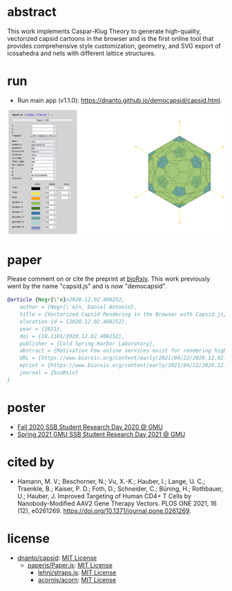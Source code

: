 # abstract

This work implements Caspar-Klug Theory to generate high-quality, vectorized capsid cartoons in the browser and is the first online tool that provides comprehensive style customization, geometry, and SVG export of icosahedra and nets with different lattice structures.

# run

-   Run main app (v1.1.0): https://dnanto.github.io/democapsid/capsid.html.

![screenshot.png](screenshot.png)

# paper

Please comment on or cite the preprint at [bioRxiv](https://www.biorxiv.org/content/10.1101/2020.12.02.408252v1). This work previously went by the name "capsid.js" and is now "democapsid".

```bibtex
@article {Negr{\'o}n2020.12.02.408252,
	author = {Negr{\'o}n, Daniel Antonio},
	title = {Vectorized Capsid Rendering in the Browser with Capsid.js},
	elocation-id = {2020.12.02.408252},
	year = {2021},
	doi = {10.1101/2020.12.02.408252},
	publisher = {Cold Spring Harbor Laboratory},
	abstract = {Motivation Few online services exist for rendering high-quality viral capsid figures compatible with common productivity software to develop effective infographics in the field of virology.Results The capsid.js library renders class I viral capsids within an online application that parameterizes style options, perspectives, and lattice patterns with SVG export.Availability This project is actively developed on GitHub (https://github.com/dnanto/capsid), distributed under the MIT License, hosted on GitHub Pages, and runs on modern browsers (https://dnanto.github.io/capsid/capsid.html).Supplementary information Supplementary data are available on GitHub.Competing Interest StatementThe authors have declared no competing interest.},
	URL = {https://www.biorxiv.org/content/early/2021/04/22/2020.12.02.408252},
	eprint = {https://www.biorxiv.org/content/early/2021/04/22/2020.12.02.408252.full.pdf},
	journal = {bioRxiv}
}

```

# poster

-   [Fall 2020 SSB Student Research Day 2020 @ GMU](https://github.com/dnanto/capsid/blob/master/poster/poster2020.pdf)
-   [Spring 2021 GMU SSB Student Research Day 2021 @ GMU](https://github.com/dnanto/capsid/blob/master/poster/poster2021.pdf)

# cited by

-   Hamann, M. V.; Beschorner, N.; Vu, X.-K.; Hauber, I.; Lange, U. C.; Traenkle, B.; Kaiser, P. D.; Foth, D.; Schneider, C.; Büning, H.; Rothbauer, U.; Hauber, J. Improved Targeting of Human CD4+ T Cells by Nanobody-Modified AAV2 Gene Therapy Vectors. PLOS ONE 2021, 16 (12), e0261269. https://doi.org/10.1371/journal.pone.0261269.

# license

-   [dnanto/capsid](https://github.com/dnanto/capsid): [MIT License](https://github.com/dnanto/capsid/blob/master/LICENSE)
    -   [paperjs/Paper.js](https://github.com/paperjs/paper.js): [MIT License](https://github.com/paperjs/paper.js/blob/master/LICENSE.txt)
        -   [lehni/straps.js](https://github.com/lehni/straps.js): [MIT License](https://github.com/lehni/straps.js/blob/master/LICENSE.txt)
        -   [acornjs/acorn](https://github.com/acornjs/acorn): [MIT License](https://github.com/acornjs/acorn/blob/master/acorn/LICENSE)
